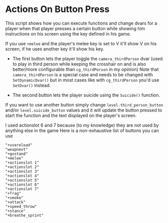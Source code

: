 # Actions On Button Press

This script shows how you can execute functions and change dvars for a player when that player presses a certain button while showing him instructions on his screen using the key defined in his game.

If you use `+melee` and the player's melee key is set to V it'll show V on his screen, if he uses another key it'll show his key.

* The first button  lets the player toggle the `camera_thirdPerson` dvar (used to play in third person while keeping the crosshair on and is also better/more configurable than `cg_thirdPerson` in my opinion)
Note that `camera_thirdPerson` is a special case and needs to be changed with `SetDynamicDvar()` but in most cases like with `cg_thirdPerson` you'd use `SetDvar()` instead.

* The second button lets the player suicide using the `Suicide()` function.

If you want to use another button simply change `level.third_person_button` and/or `level.suicide_button` values and it will update the button pressed to start the function and the text displayed on the player's screen.

I used actionslot 6 and 7 because (to my knowledge) they are not used by anything else in the game
Here is a non-exhaustive list of buttons you can use
```
"+usereload"
"weapnext"
"+gostand"
"+melee"
"+actionslot 1"
"+actionslot 2"
"+actionslot 3"
"+actionslot 4"
"+actionslot 5"
"+actionslot 6"
"+actionslot 7"
"+frag"
"+smoke"
"+attack"
"+speed_throw"
"+stance"
"+breathe_sprint"
```